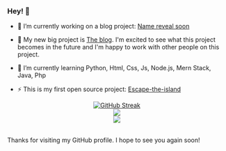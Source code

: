### Hey! 👋

- 🔭 I’m currently working on a blog project: [Name reveal soon](https://github.com/MaheshTheDeveloper/MaheshTheDeveloper)

- 📑 My new big project is [The blog](https://github.com/MaheshTheDeveloper/MaheshTheDeveloper). I'm excited to see what this project becomes in the future and I'm happy to work with other people on this project.

- 🌱 I’m currently learning Python, Html, Css, Js, Node.js, Mern Stack, Java, Php    

- ⚡ This is my first open source project:  [Escape-the-island](https://github.com/MaheshTheDeveloper/Escape-the-Island)
 
<div align="center"> 
<a href="https://git.io/streak-stats"><img src="https://github-readme-streak-stats-theta.vercel.app/?user=MaheshTheDeveloper&theme=github-dark-blue&hide_border=true" alt="GitHub Streak"></a>
</div>
<div align="center"?
<a>
  <img src="https://github-readme-stats-beryl-omega.vercel.app/api?username=MaheshTheDeveloper&show_icons=true&hide_border=true&count_private=true&theme=github_dark&include_all_commits=true"/></a>
  </div>
 <div align="center">
     <img src="https://komarev.com/ghpvc/?username=MaheshTheDeveloper"/></a>
    </div>
<br>  

Thanks for visiting my GitHub profile. I hope to see you again soon!
